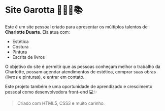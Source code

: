 # Site Garotta 💄🧵🎨📚

Este é um site pessoal criado para apresentar os múltiplos talentos de **Charlotte Duarte**. Ela atua com:

- Estética
- Costura
- Pintura
- Escrita de livros

O objetivo do site é permitir que as pessoas conheçam melhor o trabalho da Charlotte, possam agendar atendimentos de estética, comprar suas obras (livros e pinturas), e entrar em contato.

Este projeto também é uma oportunidade de aprendizado e crescimento pessoal como desenvolvedora front-end 💻✨

> Criado com HTML5, CSS3 e muito carinho.
